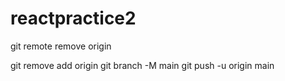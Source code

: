 # reactpractice2


git remote remove origin 

git remove add origin <github repolink>
git branch -M main
git push -u origin main
